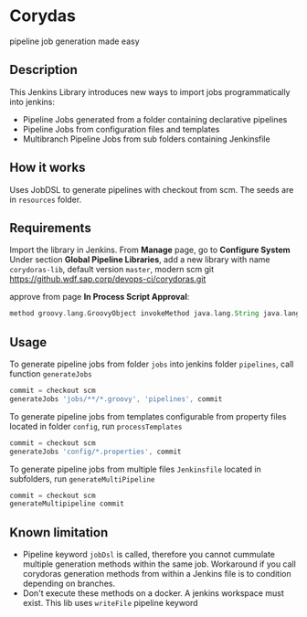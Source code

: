 # Corydas

pipeline job generation made easy 

## Description

This Jenkins Library introduces new ways to import jobs programmatically into jenkins:

 - Pipeline Jobs generated from a folder containing declarative pipelines
 - Pipeline Jobs from configuration files and templates
 - Multibranch Pipeline Jobs from sub folders containing Jenkinsfile


## How it works

Uses JobDSL to generate pipelines with checkout from scm.
The seeds are in `resources` folder.


## Requirements

Import the library in Jenkins. From __Manage__ page, go to __Configure System__
Under section __Global Pipeline Libraries__, add a new library with name
`corydoras-lib`, default version `master`, modern scm git https://github.wdf.sap.corp/devops-ci/corydoras.git


approve from page __In Process Script Approval__:

```groovy
method groovy.lang.GroovyObject invokeMethod java.lang.String java.lang.Object
```

## Usage

To generate pipeline jobs from folder `jobs` into jenkins folder `pipelines`, call function `generateJobs`

```groovy
commit = checkout scm
generateJobs 'jobs/**/*.groovy', 'pipelines', commit
```

To generate pipeline jobs from templates configurable from property files located in folder `config`, run `processTemplates`

```groovy
commit = checkout scm
generateJobs 'config/*.properties', commit
```

To generate pipeline jobs from multiple files `Jenkinsfile` located in subfolders, run `generateMultiPipeline`

```groovy
commit = checkout scm
generateMultipipeline commit
```

## Known limitation

 - Pipeline keyword `jobDsl` is called, therefore you cannot cummulate multiple generation methods within the same job.
   Workaround if you call corydoras generation methods from within a Jenkins file is to condition depending on branches.
 - Don't execute these methods on a docker. A jenkins workspace must exist. This lib uses `writeFile` pipeline keyword

